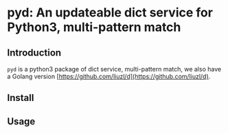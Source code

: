 # pyd: An updateable dict service for Python3, multi-pattern match

## Introduction

`pyd` is a python3 package of dict service, multi-pattern match, we also have a Golang version [https://github.com/liuzl/d](https://github.com/liuzl/d).

## Install

## Usage
